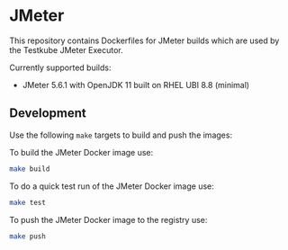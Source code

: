 # JMeter

This repository contains Dockerfiles for JMeter builds which are used by the Testkube JMeter Executor.

Currently supported builds:
* JMeter 5.6.1 with OpenJDK 11 built on RHEL UBI 8.8 (minimal)

## Development

Use the following `make` targets to build and push the images:

To build the JMeter Docker image use:
```bash
make build
```

To do a quick test run of the JMeter Docker image use:
```bash
make test
```

To push the JMeter Docker image to the registry use:
```bash
make push
```